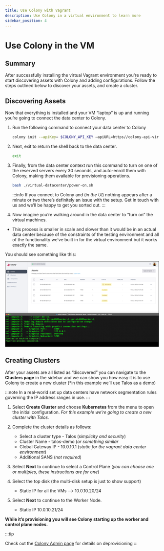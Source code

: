```yaml
---
title: Use Colony with Vagrant
description: Use Colony in a virtual environment to learn more 
sidebar_position: 4
---
```

# Use Colony in the VM

## Summary

After successfully installing the virtual Vagrant environment you're ready to start discovering assets with Colony and adding configurations. Follow the steps outlined below to discover your assets, and create a cluster.

## Discovering Assets

Now that everything is installed and your VM “laptop” is up and running you’re going to connect the data center to Colony.

1. Run the following command to connect your data center to Colony

   ```bash
   colony init -–apiKey= $COLONY_API_KEY –apiURL=https//colony-api-virtual.konstruct.io
   ```

2. Next, exit to return the shell back to the data center.

   ```bash
   exit
   ```

3. Finally, from the data center context run this command to turn on one of the reserved servers every 30 seconds, and auto-enroll them with Colony, making them available for provisioning operations.

   ```bash
   bash ./virtual-datacenter/power-on.sh
   ```

   :::info
   If you connect to Colony and (_in the UI_) nothing appears after a minute or two there’s definitely an issue with the setup. Get in touch with us and we’ll be happy to get you sorted out.
   :::

4. Now imagine you’re walking around in the data center to “turn on” the virtual machines.

- This process is smaller in scale and slower than it would be in an actual data center because of the constraints of the testing environment and all of the functionality we’ve built in for the virtual environment but it works exactly the same.

You should see something like this:

![Colony new data center](../../img/usage/newdatacenter.png)

## Creating Clusters

After your assets are all listed as “discovered” you can navigate to the **Clusters page** in the sidebar and we can show you how easy it is to use Colony to create a new cluster (*in this example we’ll use Talos as a demo)

:::note
In a real-world set up data centers have network segmentation rules governing the IP address ranges in use.
:::

1. Select **Create Cluster** and choose **Kubernetes** from the menu to open the initial configuration. _For this example we’re going to create a new cluster with Talos._
2. Complete the cluster details as follows:
   - Select a cluster type - Talos (_simplicity and security_)
   - Cluster Name - talos-demo (_or something similar_
   - Global Gateway IP - 10.0.10.1 (_static for the vagrant data center environment_)
   - Additional SANS (_not required_)

3. Select **Next** to continue to select a Control Plane (_you can choose one or multiples, these instructions are for one_)
4. Select the top disk (the multi-disk setup is just to show support)
   - Static IP for all the VMs --> 10.0.10.20/24
5. Select **Next** to continue to the Worker Node.
   - Static IP 10.0.10.21/24

**While it’s provisioning you will see Colony starting up the worker and control plane nodes.**

:::tip

Check out the [Colony Admin page](../usage) for details on deprovisioning
:::
